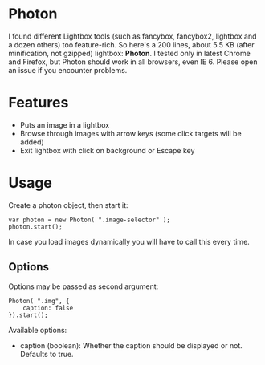 # Photon

I found different Lightbox tools (such as fancybox, fancybox2, lightbox and a dozen others) too feature-rich. So here's a 200 lines, about 5.5 KB (after minification, not gzipped) lightbox: **Photon**. I tested only in latest Chrome and Firefox, but Photon should work in all browsers, even IE 6. Please open an issue if you encounter problems.

# Features

* Puts an image in a lightbox
* Browse through images with arrow keys (some click targets will be added)
* Exit lightbox with click on background or Escape key

# Usage

Create a photon object, then start it:

    var photon = new Photon( ".image-selector" );
    photon.start();

In case you load images dynamically you will have to call this every time.

## Options

Options may be passed as second argument:

    Photon( ".img", {
		caption: false
    }).start();

Available options:

* caption (boolean): Whether the caption should be displayed or not. Defaults to true.
